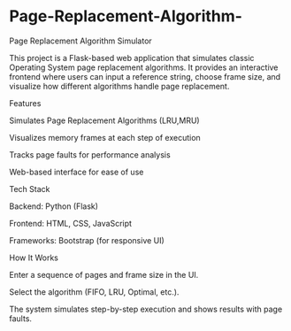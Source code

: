 # Page-Replacement-Algorithm-
Page Replacement Algorithm Simulator

This project is a Flask-based web application that simulates classic Operating System page replacement algorithms. It provides an interactive frontend where users can input a reference string, choose frame size, and visualize how different algorithms handle page replacement.

Features

Simulates Page Replacement Algorithms (LRU,MRU)

Visualizes memory frames at each step of execution

Tracks page faults for performance analysis

Web-based interface for ease of use

Tech Stack

Backend: Python (Flask)

Frontend: HTML, CSS, JavaScript

Frameworks: Bootstrap (for responsive UI)

How It Works

Enter a sequence of pages and frame size in the UI.

Select the algorithm (FIFO, LRU, Optimal, etc.).

The system simulates step-by-step execution and shows results with page faults.
